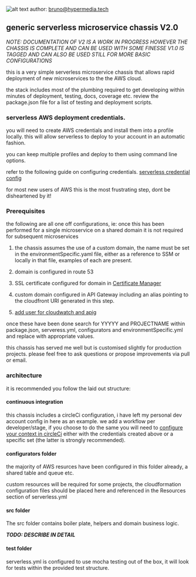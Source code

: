 ![alt text](https://hyper-mega-public.s3.amazonaws.com/hypermediatech-01-high-resolution-dark_500.png "hypermedia.tech" )
author: bruno@hypermedia.tech

## generic serverless microservice chassis V2.0

_NOTE: DOCUMENTATION OF V2 IS A WORK IN PROGRESS HOWEVER THE CHASSIS IS COMPLETE AND CAN BE USED WITH SOME FINESSE
      V1.0 IS TAGGED AND CAN ALSO BE USED STILL FOR MORE BASIC CONFIGURATIONS_

this is a very simple serverless microservice chassis that allows rapid deployment of new microservices to the the AWS cloud.

the stack includes most of the plumbing required to get developing within minutes of deployment, testing, docs, coverage etc. review the package.json file for a list of testing and deployment scripts.

### serverless AWS deployment credentials.

you will need to create AWS credentials and install them into a profile locally. this will allow serverless to deploy to your account in an automatic fashion.

you can keep multiple profiles and deploy to them using command line options.

refer to the following guide on configuring credentials.
[serverless credential config](https://serverless.com/framework/docs/providers/aws/guide/credentials/)

for most new users of AWS this is the most frustrating step, dont be disheartened by it!

### Prerequisites

the following are all one off configurations, ie: once this has been performed for a single microservice on a shared domain it is not required for subsequent microservices

1) the chassis assumes the use of a custom domain, the name must be set in the environmentSpecific.yaml file, either as a reference to SSM or locally in that file, examples of each are present.

2) domain is configured in route 53

3) SSL certificate configured for domain in [Certificate Manager](https://aws.amazon.com/certificate-manager/)

4) custom domain configured in API Gateway including an alias pointing to the cloudfront URI generated in this step.

5) [add user for cloudwatch and apig](https://aws.amazon.com/premiumsupport/knowledge-center/api-gateway-cloudwatch-logs/)

once these have been done search for YYYYY and PROJECTNAME within package.json, serveress.yml, configurators and environmentSpecific.yml and replace with appropriate values.

this chassis has served me well but is customised slightly for production projects. please feel free to ask questions or propose improvements via pull or email.

### architecture

it is recommended you follow the laid out structure:

#### continuous integration

this chassis includes a circleCi configuration, i have left my personal dev account config in here as an example. we add a workflow per developer/stage, if you choose to do the same you will need to [configure your context in circleCi](https://circleci.com/docs/2.0/contexts/) either with the credentials created above or a specific set (the latter is strongly recommended).

#### configurators folder

the majority of AWS resurces have been configured in this folder already, a shared table and queue etc.

custom resources will be required for some projects, the cloudformation configuration files should be placed here and referenced in the Resources section of serverless.yml

#### src folder

The src folder contains boiler plate, helpers and domain business logic.

***TODO: DESCRIBE IN DETAIL***

#### test folder

serverless.yml is configured to use mocha testing out of the box, it will look for tests within the provided test structure.